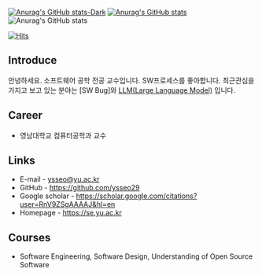 [![Anurag's GitHub stats-Dark](https://github-readme-stats.vercel.app/api?username=DNights&show_icons=true&theme=dark#gh-dark-mode-only)](https://github.com/anuraghazra/github-readme-stats#gh-dark-mode-only)
[![Anurag's GitHub stats](https://github-readme-stats.vercel.app/api?username=ysseo29)](https://github.com/anuraghazra/github-readme-stats)
![Anurag's GitHub stats](https://github-readme-stats.vercel.app/api?username=ysseo29&show_icons=true&theme=radical)

[![Hits](https://hits.seeyoufarm.com/api/count/incr/badge.svg?url=https%3A%2F%2Fgithub.com%2Fysseo29%2Fhit-counter&count_bg=%23D3AC97&title_bg=%234FBFD9&icon=&icon_color=%23F7F5F5&title=Hits&edge_flat=false)](https://hits.seeyoufarm.com)

## Introduce
안녕하세요. 소프트웨어 공학 전공 교수입니다.
SW프로세스를 좋아합니다.
최근관심을 가지고 보고 있는 분야는 [SW Bug]와 [LLM(Large Language Model)](https://aws.amazon.com/ko/what-is/large-language-model/) 입니다.

## Career
- 영남대학교 컴퓨터공학과 교수

## Links
- E-mail - ysseo@yu.ac.kr
- GitHub - https://github.com/ysseo29
- Google scholar - https://scholar.google.com/citations?user=RnV9ZSgAAAAJ&hl=en
- Homepage - https://se.yu.ac.kr

## Courses
- Software Engineering, Software Design, Understanding of Open Source Software
  

